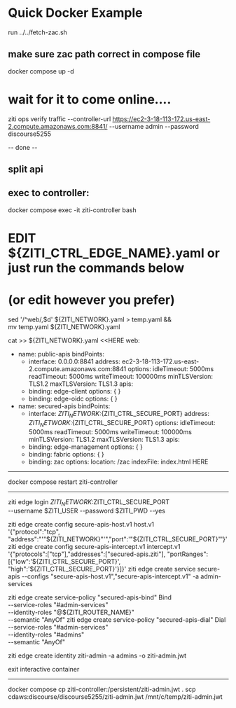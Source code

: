 # Quick Docker Example

run ../../fetch-zac.sh

## make sure zac path correct in compose file

docker compose up -d

# wait for it to come online....

ziti ops verify traffic --controller-url https://ec2-3-18-113-172.us-east-2.compute.amazonaws.com:8841/ --username admin --password discourse5255

-- done --

## split api

## exec to controller:
docker compose exec -it ziti-controller bash

# EDIT ${ZITI_CTRL_EDGE_NAME}.yaml or just run the commands below
# (or edit however you prefer)


sed '/^web/,$d' ${ZITI_NETWORK}.yaml > temp.yaml && \
mv temp.yaml ${ZITI_NETWORK}.yaml

cat >> ${ZITI_NETWORK}.yaml <<HERE
web:
- name: public-apis
  bindPoints:
    - interface: 0.0.0.0:8841
      address: ec2-3-18-113-172.us-east-2.compute.amazonaws.com:8841
      options:
      idleTimeout: 5000ms
      readTimeout: 5000ms
      writeTimeout: 100000ms
      minTLSVersion: TLS1.2
      maxTLSVersion: TLS1.3
      apis:
    - binding: edge-client
      options: { }
    - binding: edge-oidc
      options: { }
- name: secured-apis
  bindPoints:
    - interface: ${ZITI_NETWORK}:${ZITI_CTRL_SECURE_PORT}
      address: ${ZITI_NETWORK}:${ZITI_CTRL_SECURE_PORT}
      options:
      idleTimeout: 5000ms
      readTimeout: 5000ms
      writeTimeout: 100000ms
      minTLSVersion: TLS1.2
      maxTLSVersion: TLS1.3
      apis:
    - binding: edge-management
      options: { }
    - binding: fabric
      options: { }
    - binding: zac
      options:
      location: /zac
      indexFile: index.html
      HERE

---

docker compose restart ziti-controller

---

ziti edge login ${ZITI_NETWORK}:$ZITI_CTRL_SECURE_PORT \
--username $ZITI_USER --password $ZITI_PWD --yes


ziti edge create config secure-apis-host.v1 host.v1 \
'{"protocol":"tcp", "address":"'"${ZITI_NETWORK}"'","port":'"${ZITI_CTRL_SECURE_PORT}"'}'
ziti edge create config secure-apis-intercept.v1 intercept.v1 \
'{"protocols":["tcp"],"addresses":["secured-apis.ziti"], "portRanges":[{"low":'${ZITI_CTRL_SECURE_PORT}', "high":'${ZITI_CTRL_SECURE_PORT}'}]}'
ziti edge create service secure-apis --configs "secure-apis-host.v1","secure-apis-intercept.v1" -a admin-services

ziti edge create service-policy "secured-apis-bind" Bind \
--service-roles "#admin-services" \
--identity-roles "@${ZITI_ROUTER_NAME}" \
--semantic "AnyOf"
ziti edge create service-policy "secured-apis-dial" Dial \
--service-roles "#admin-services" \
--identity-roles "#admins" \
--semantic "AnyOf"

ziti edge create identity ziti-admin -a admins -o ziti-admin.jwt

exit interactive container


---

docker compose cp ziti-controller:/persistent/ziti-admin.jwt .
scp cdaws:discourse/discourse5255/ziti-admin.jwt /mnt/c/temp/ziti-admin.jwt










